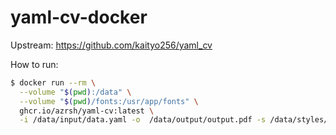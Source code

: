 # yaml-cv-docker

Upstream: https://github.com/kaityo256/yaml_cv

How to run:
```bash
$ docker run --rm \
  --volume "$(pwd):/data" \
  --volume "$(pwd)/fonts:/usr/app/fonts" \
  ghcr.io/azrsh/yaml-cv:latest \
  -i /data/input/data.yaml -o  /data/output/output.pdf -s /data/styles/style.txt
```
